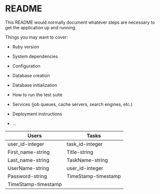# README

This README would normally document whatever steps are necessary to get the
application up and running.

Things you may want to cover:

* Ruby version

* System dependencies

* Configuration

* Database creation

* Database initialization

* How to run the test suite

* Services (job queues, cache servers, search engines, etc.)

* Deployment instructions

* ...

Users             |Tasks
------------      | -------------
user_id-integer   | task_id-integer
First_name-string | Title-string
Last_name-string  | TaskName-string
UserName-string   | user_id-integer
Password-string   | TimeStamp-timestamp
TimeStamp-timestamp|
